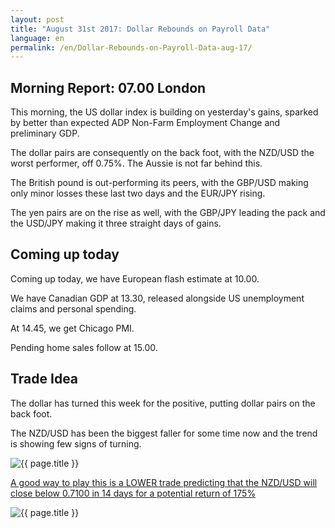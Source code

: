```yaml
---
layout: post
title: "August 31st 2017: Dollar Rebounds on Payroll Data"
language: en
permalink: /en/Dollar-Rebounds-on-Payroll-Data-aug-17/
---
```

## Morning Report: 07.00 London

This morning, the US dollar index is building on yesterday's gains, sparked by better than expected ADP Non-Farm Employment Change and preliminary GDP. 

The dollar pairs are consequently on the back foot, with the NZD/USD the worst performer, off 0.75%. The Aussie is not far behind this. 

The British pound is out-performing its peers, with the GBP/USD making only minor losses these last two days and the EUR/JPY rising. 

The yen pairs are on the rise as well, with the GBP/JPY leading the pack and the USD/JPY making it three straight days of gains. 

## Coming up today

Coming up today, we have European flash estimate at 10.00. 

We have Canadian GDP at 13.30, released alongside US unemployment claims and personal spending. 

At 14.45, we get Chicago PMI.

Pending home sales follow at 15.00. 

## Trade Idea

The dollar has turned this week for the positive, putting dollar pairs on the back foot. 

The NZD/USD has been the biggest faller for some time now and the trend is showing few signs of turning. 

<img class="post-image" src="{{ site.url }}/images/aug-17/2017-08-31_07-27-31.jpg" alt="{{ page.title }}" title="{{ page.title }}">

<a href="%LINK%%?currency=GBP&market=minor_pairs&duration_amount=14&duration_units=d&amount=10&amount_type=payout&expiry_type=duration&underlying=frxNZDUSD&formname=higherlower&barrier=0.7100" target="_blank">A good way to play this is a LOWER trade predicting that the NZD/USD will close below 0.7100 in 14 days for a potential return of 175%</a>

<img class="post-image" src="{{ site.url }}/images/aug-17/2017-08-31_07-29-30.jpg" alt="{{ page.title }}" title="{{ page.title }}">
